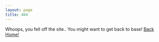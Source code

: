 ```yaml
---
layout: page
title: 404
---
```

Whoops, you fell off the site.. You might want to get back to base!
<a href="http://wferr.com">Back Home!</a>